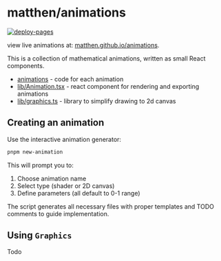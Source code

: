 # matthen/animations

[![deploy-pages](https://github.com/matthen/animations/actions/workflows/deploy-pages.yaml/badge.svg?branch=main)](https://github.com/matthen/animations/actions/workflows/deploy-pages.yaml)

view live animations at: [matthen.github.io/animations](https://matthen.github.io/animations/).

This is a collection of mathematical animations, written as small React components.

-   [animations](src/animations) - code for each animation
-   [lib/Animation.tsx](src/lib/Animation.tsx) - react component for rendering and exporting animations
-   [lib/graphics.ts](src/lib/graphics.ts) - library to simplify drawing to 2d canvas

## Creating an animation

Use the interactive animation generator:

```bash
pnpm new-animation
```

This will prompt you to:
1. Choose animation name
2. Select type (shader or 2D canvas)
3. Define parameters (all default to 0-1 range)

The script generates all necessary files with proper templates and TODO comments to guide implementation.

## Using `Graphics`

Todo
